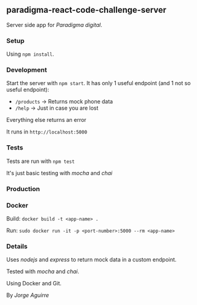 ## paradigma-react-code-challenge-server

Server side app for *Paradigma digital*.

### Setup

Using `npm install`.

### Development

Start the server with `npm start`. It has only 1 useful endpoint (and 1 not so useful endpoint):

- `/products` -> Returns mock phone data
- `/help` -> Just in case you are lost

Everything else returns an error

It runs in `http://localhost:5000`

### Tests

Tests are run with `npm test`

It's just basic testing with *mocha* and *chai*

### Production

### Docker

Build: `docker build -t <app-name> .`

Run: `sudo docker run -it -p <port-number>:5000 --rm <app-name>`

### Details

Uses *nodejs* and *express* to return mock data in a custom endpoint.

Tested with *mocha* and *chai*.

Using Docker and Git.

By _Jorge Aguirre_
